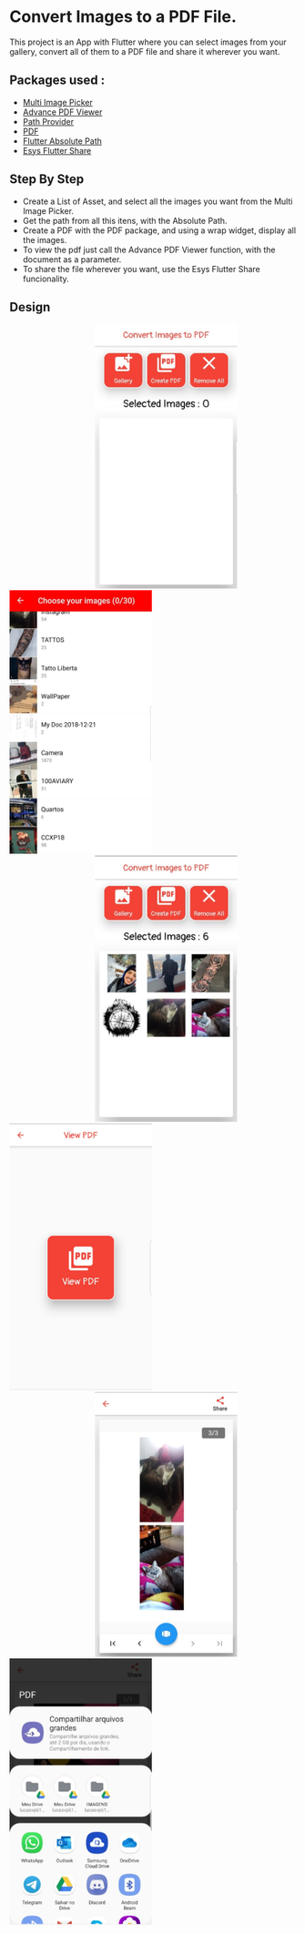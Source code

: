 # Convert Images to a PDF File.

This project is an App with Flutter where you can select images from your gallery, convert all of them
to a PDF file and share it wherever you want.

## Packages used :

- [Multi Image Picker](https://pub.dev/packages/multi_image_picker)
- [Advance PDF Viewer](https://pub.dev/packages/advance_pdf_viewer)
- [Path Provider](https://pub.dev/packages/path_provider)
- [PDF](https://pub.dev/packages/pdf)
- [Flutter Absolute Path](https://pub.dev/packages/flutter_absolute_path)
- [Esys Flutter Share](https://pub.dev/packages/esys_flutter_share)

## Step By Step

- Create a List of Asset, and select all the images you want from the Multi Image Picker.
- Get the path from all this itens, with the Absolute Path.
- Create a PDF with the PDF package, and using a wrap widget, display all the images.
- To view the pdf just call the Advance PDF Viewer function, with the document as a parameter.
- To share the file wherever you want, use the Esys Flutter Share funcionality.

## Design

<img src='lib/github/first.jpeg' heigth='300' width='250' hspace='150'> <img src='lib/github/second.jpeg' heigth='300' width='250'> </br>
<img src='lib/github/third.jpeg' heigth='300' width='250' hspace='150'> <img src='lib/github/fourth.jpeg' heigth='300' width='250'> </br>
<img src='lib/github/fifth.jpeg' heigth='300' width='250' hspace='150'> <img src='lib/github/sixth.jpeg' heigth='300' width='250'> </br>

